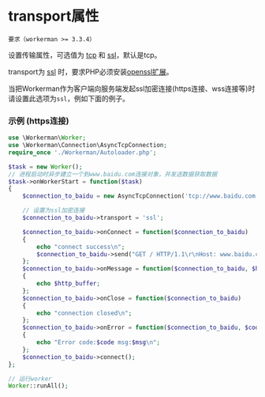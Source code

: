 # transport属性
```要求（workerman >= 3.3.4）```

设置传输属性，可选值为 [tcp](http://baike.baidu.com/subview/32754/8048820.htm) 和 [ssl](http://baike.baidu.com/view/525499.htm)，默认是tcp。

transport为 [ssl](http://baike.baidu.com/view/525499.htm) 时，要求PHP必须安装[openssl扩展](http://php.net/manual/zh/book.openssl.php)。


当把Workerman作为客户端向服务端发起ssl加密连接(https连接、wss连接等)时请设置此选项为```ssl```，例如下面的例子。



### 示例 (https连接)
```php
use \Workerman\Worker;
use \Workerman\Connection\AsyncTcpConnection;
require_once './Workerman/Autoloader.php';

$task = new Worker();
// 进程启动时异步建立一个到www.baidu.com连接对象，并发送数据获取数据
$task->onWorkerStart = function($task)
{
    $connection_to_baidu = new AsyncTcpConnection('tcp://www.baidu.com:443');

    // 设置为ssl加密连接
    $connection_to_baidu->transport = 'ssl';

    $connection_to_baidu->onConnect = function($connection_to_baidu)
    {
        echo "connect success\n";
        $connection_to_baidu->send("GET / HTTP/1.1\r\nHost: www.baidu.com\r\nConnection: keep-alive\r\n\r\n");
    };
    $connection_to_baidu->onMessage = function($connection_to_baidu, $http_buffer)
    {
        echo $http_buffer;
    };
    $connection_to_baidu->onClose = function($connection_to_baidu)
    {
        echo "connection closed\n";
    };
    $connection_to_baidu->onError = function($connection_to_baidu, $code, $msg)
    {
        echo "Error code:$code msg:$msg\n";
    };
    $connection_to_baidu->connect();
};

// 运行worker
Worker::runAll();
```
